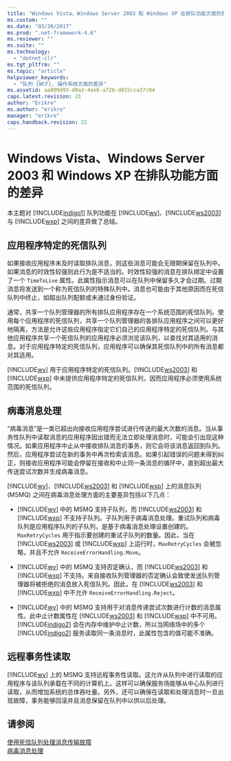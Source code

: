 ```yaml
---
title: "Windows Vista、Windows Server 2003 和 Windows XP 在排队功能方面的差异 | Microsoft Docs"
ms.custom: ""
ms.date: "03/30/2017"
ms.prod: ".net-framework-4.6"
ms.reviewer: ""
ms.suite: ""
ms.technology: 
  - "dotnet-clr"
ms.tgt_pltfrm: ""
ms.topic: "article"
helpviewer_keywords: 
  - "队列 [WCF], 操作系统方面的差异"
ms.assetid: aa809d93-d0a3-4ae6-a726-d015cca37c04
caps.latest.revision: 21
author: "Erikre"
ms.author: "erikre"
manager: "erikre"
caps.handback.revision: 21
---
```

# Windows Vista、Windows Server 2003 和 Windows XP 在排队功能方面的差异
本主题对 [!INCLUDE[indigo1](../../../../includes/indigo1-md.md)] 队列功能在 [!INCLUDE[wv](../../../../includes/wv-md.md)]、[!INCLUDE[ws2003](../../../../includes/ws2003-md.md)] 与 [!INCLUDE[wxp](../../../../includes/wxp-md.md)] 之间的差异做了总结。  
  
## 应用程序特定的死信队列  
 如果接收应用程序未及时读取排队消息，则这些消息可能会无限期保留在队列中。如果消息的时效性较强则此行为是不适当的。时效性较强的消息在排队绑定中设置了一个 `TimeToLive` 属性。此属性指示消息可以在队列中保留多久才会过期。过期消息将发送到一个称为死信队列的特殊队列中。消息也可能由于其他原因而在死信队列中终止，如超出队列配额或未通过身份验证。  
  
 通常，共享一个队列管理器的所有排队应用程序存在一个系统范围的死信队列。使用每个应用程序的死信队列，共享一个队列管理器的各排队应用程序之间可以更好地隔离，方法是允许这些应用程序指定它们自己的应用程序特定的死信队列。与其他应用程序共享一个死信队列的应用程序必须浏览该队列，以查找对其适用的消息。对于应用程序特定的死信队列，应用程序可以确保其死信队列中的所有消息都对其适用。  
  
 [!INCLUDE[wv](../../../../includes/wv-md.md)] 用于应用程序特定的死信队列。[!INCLUDE[ws2003](../../../../includes/ws2003-md.md)] 和 [!INCLUDE[wxp](../../../../includes/wxp-md.md)] 中未提供应用程序特定的死信队列，因而应用程序必须使用系统范围的死信队列。  
  
## 病毒消息处理  
 “病毒消息”是一类已超出向接收应用程序尝试进行传送的最大次数的消息。当从事务性队列中读取消息的应用程序因出错而无法立即处理消息时，可能会引出现这种情况。如果应用程序中止从中接收排队消息的事务，则它会将该消息返回到队列。然后，应用程序尝试在新的事务中再次检索该消息。如果引起错误的问题未得到纠正，则接收应用程序可能会停留在接收和中止同一条消息的循环中，直到超出最大传送尝试次数并生成病毒消息。  
  
 [!INCLUDE[wv](../../../../includes/wv-md.md)]、[!INCLUDE[ws2003](../../../../includes/ws2003-md.md)] 和 [!INCLUDE[wxp](../../../../includes/wxp-md.md)] 上的消息队列 \(MSMQ\) 之间在病毒消息处理方面的主要差异包括以下几点：  
  
-   [!INCLUDE[wv](../../../../includes/wv-md.md)] 中的 MSMQ 支持子队列，而 [!INCLUDE[ws2003](../../../../includes/ws2003-md.md)] 和 [!INCLUDE[wxp](../../../../includes/wxp-md.md)] 不支持子队列。子队列用于病毒消息处理。重试队列和病毒队列是应用程序队列的子队列，是基于病毒消息处理设置创建的。`MaxRetryCycles` 用于指示要创建的重试子队列的数量。因此，当在 [!INCLUDE[ws2003](../../../../includes/ws2003-md.md)] 或 [!INCLUDE[wxp](../../../../includes/wxp-md.md)] 上运行时，`MaxRetryCycles` 会被忽略，并且不允许 `ReceiveErrorHandling.Move`。  
  
-   [!INCLUDE[wv](../../../../includes/wv-md.md)] 中的 MSMQ 支持否定确认，而 [!INCLUDE[ws2003](../../../../includes/ws2003-md.md)] 和 [!INCLUDE[wxp](../../../../includes/wxp-md.md)] 不支持。来自接收队列管理器的否定确认会致使发送队列管理器将被拒绝的消息放入死信队列。因此，在 [!INCLUDE[ws2003](../../../../includes/ws2003-md.md)] 和 [!INCLUDE[wxp](../../../../includes/wxp-md.md)] 中不允许 `ReceiveErrorHandling.Reject`。  
  
-   [!INCLUDE[wv](../../../../includes/wv-md.md)] 中的 MSMQ 支持用于对消息传递尝试次数进行计数的消息属性。此中止计数属性在 [!INCLUDE[ws2003](../../../../includes/ws2003-md.md)] 和 [!INCLUDE[wxp](../../../../includes/wxp-md.md)] 中不可用。[!INCLUDE[indigo2](../../../../includes/indigo2-md.md)] 会在内存中维护中止计数，所以当网络场中的多个 [!INCLUDE[indigo2](../../../../includes/indigo2-md.md)] 服务读取同一条消息时，此属性包含的值可能不准确。  
  
## 远程事务性读取  
 [!INCLUDE[wv](../../../../includes/wv-md.md)] 上的 MSMQ 支持远程事务性读取。这允许从队列中进行读取的应用程序与该队列承载在不同的计算机上。这样可以确保服务场能够从中心队列进行读取，从而增加系统的总体吞吐量。另外，还可以确保在读取和处理消息时一旦出现故障，事务能够回滚并且消息保留在队列中以供以后处理。  
  
## 请参阅  
 [使用死信队列处理消息传输故障](../../../../docs/framework/wcf/feature-details/using-dead-letter-queues-to-handle-message-transfer-failures.md)   
 [病毒消息处理](../../../../docs/framework/wcf/feature-details/poison-message-handling.md)